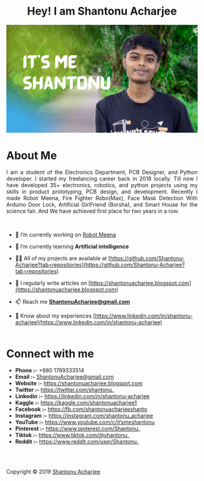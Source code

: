 <h1 align = "center">Hey! I am Shantonu Acharjee</h1>
<img src="./Photo/ShantonuAcharjeeThumbnail.png" alt="Shantonu Acharjee Photo" title="Shantonu Acharjee"/> <br>




# About Me
<p align = "justify">
I am a student of the Electronics Department, PCB Designer, and Python developer. I started my freelancing career back in 2018 locally. Till now I have developed 35+ electronics, robotics, and python projects using my skills in product prototyping, PCB design, and development. Recently I made Robot Meena, Fire Fighter Robo(Max), Face Mask Detection With Arduino Door Lock, Artificial GirlFriend (Borsha), and Smart House for the science fair. And We have achieved first place for two years in a row.
</p><br>




- 🔭 I’m currently working on [Robot Meena](https://github.com/Shantonu-Acharjee/Robot-Meena)

- 🌱 I’m currently learning **Artificial intelligence**

- 👨‍💻 All of my projects are available at [https://github.com/Shantonu-Acharjee?tab=repositories](https://github.com/Shantonu-Acharjee?tab=repositories)

- 📝 I regularly write articles on [https://shantonuacharjee.blogspot.com](https://shantonuacharjee.blogspot.com)

- 📫 Reach me **ShantonuAcharjee@gmail.com**

- 📄 Know about my experiences [https://www.linkedin.com/in/shantonu-acharjee](https://www.linkedin.com/in/shantonu-acharjee) <br> <br>


# Connect with me

- **Phone     :-** +880 1789333514
- **Email     :-** ShantonuAcharjee@gmail.com
- **Website   :-** https://shantonuacharjee.blogspot.com
- **Twitter   :-** https://twitter.com/shantonu_
- **Linkedin  :-** https://linkedin.com/in/shantonu-acharjee
- **Kaggle    :-** https://kaggle.com/shantonuacharjee1
- **Facebook  :-** https://fb.com/shantonuacharjeeshanto
- **Instagram :-** https://instagram.com/shantonu_acharjee
- **YouTube   :-** https://www.youtube.com/c/it’smeshantonu
- **Pinterest :-** https://www.pinterest.com/Shantonu_
- **Tiktok    :-** https://www.tiktok.com/@shantonu_
- **Reddit    :-** https://www.reddit.com/user/Shantonu_

<br>
<br> 

Copyright © 2019 [Shantonu Acharjee](https://shantonuacharjee.blogspot.com)






